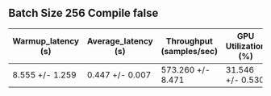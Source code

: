 ## Batch Size 256 Compile false

| Warmup_latency (s) | Average_latency (s) | Throughput (samples/sec) | GPU Utilization (%) |
| ------------------ | ------------------- | ------------------------ | ------------------- |
| 8.555 +/- 1.259 | 0.447 +/- 0.007 | 573.260 +/- 8.471 | 31.546 +/- 0.530 |

